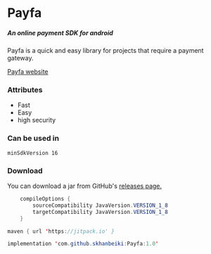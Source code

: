# Payfa
##### An online payment SDK for android
Payfa is a quick and easy library for projects that require a payment gateway.

[Payfa website](https://payfa.com/)

### Attributes
+ Fast
+ Easy
+ high security

### Can be used in 
```
minSdkVersion 16
```

### Download
You can download a jar from GitHub's [releases page.](https://github.com/skhanbeiki/Payfa/releases)
```java
    compileOptions {
        sourceCompatibility JavaVersion.VERSION_1_8
        targetCompatibility JavaVersion.VERSION_1_8
    }
```

```java
maven { url 'https://jitpack.io' }
```

```java
implementation 'com.github.skhanbeiki:Payfa:1.0'
```
      
      
    
